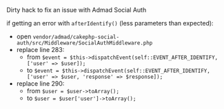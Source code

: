 Dirty hack to fix an issue with Admad Social Auth

if getting an error with `afterIdentify()` (less parameters than expected):

- open `vendor/admad/cakephp-social-auth/src/Middleware/SocialAuthMiddleware.php`
- replace line 283:
  - from `$event = $this->dispatchEvent(self::EVENT_AFTER_IDENTIFY, ['user' => $user]);`
  - to `$event = $this->dispatchEvent(self::EVENT_AFTER_IDENTIFY, ['user' => $user, 'response' => $response]);`
- replace line 290:
  - from `$user = $user->toArray();`
  - to `$user = $user['user']->toArray();` 